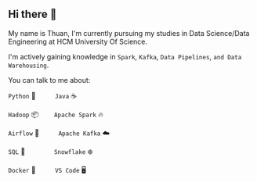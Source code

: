 ## Hi there 👋

My name is Thuan, I'm currently pursuing my studies in Data Science/Data Engineering at HCM University Of Science. 

I'm actively gaining knowledge in `Spark`, `Kafka`, `Data Pipelines`, `and Data Warehousing`.

You can talk to me about:

`Python` 🐍&nbsp;&nbsp;&nbsp;&nbsp;&nbsp;&nbsp;&nbsp;&nbsp;&nbsp;&nbsp;`Java` ☕

`Hadoop` 📦&nbsp;&nbsp;&nbsp;&nbsp;&nbsp;&nbsp;&nbsp;&nbsp;`Apache Spark` 🔥

`Airflow` 🚀&nbsp;&nbsp;&nbsp;&nbsp;&nbsp;&nbsp;&nbsp;&nbsp;&nbsp;&nbsp;`Apache Kafka` ☁️

`SQL` 📜&nbsp;&nbsp;&nbsp;&nbsp;&nbsp;&nbsp;&nbsp;&nbsp;&nbsp;&nbsp;&nbsp;&nbsp;&nbsp;&nbsp;&nbsp;`Snowflake` ❄️

`Docker` 🐋&nbsp;&nbsp;&nbsp;&nbsp;&nbsp;&nbsp;&nbsp;&nbsp;&nbsp;&nbsp;`VS Code` 🖥️
